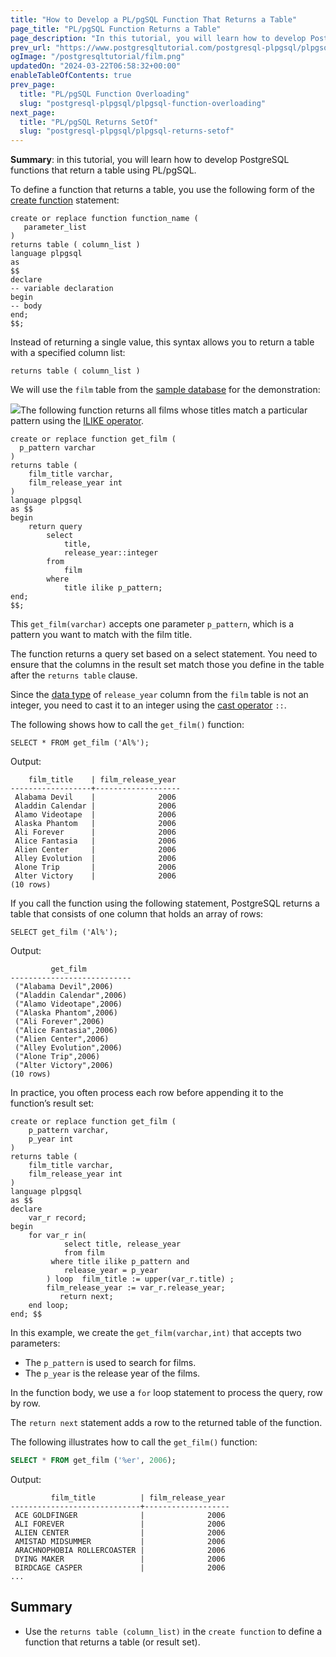 ```yaml
---
title: "How to Develop a PL/pgSQL Function That Returns a Table"
page_title: "PL/pgSQL Function Returns a Table"
page_description: "In this tutorial, you will learn how to develop PostgreSQL functions that return a table using PL/pgSQL."
prev_url: "https://www.postgresqltutorial.com/postgresql-plpgsql/plpgsql-function-returns-a-table/"
ogImage: "/postgresqltutorial/film.png"
updatedOn: "2024-03-22T06:58:32+00:00"
enableTableOfContents: true
prev_page: 
  title: "PL/pgSQL Function Overloading"
  slug: "postgresql-plpgsql/plpgsql-function-overloading"
next_page: 
  title: "PL/pgSQL Returns SetOf"
  slug: "postgresql-plpgsql/plpgsql-returns-setof"
---
```





**Summary**: in this tutorial, you will learn how to develop PostgreSQL functions that return a table using PL/pgSQL.

To define a function that returns a table, you use the following form of the [create function](postgresql-create-function) statement:


```pgsqlsqlsql
create or replace function function_name (
   parameter_list
) 
returns table ( column_list ) 
language plpgsql
as 
$$
declare 
-- variable declaration
begin
-- body
end; 
$$;
```
Instead of returning a single value, this syntax allows you to return a table with a specified column list:


```pgsql
returns table ( column_list ) 
```
We will use the `film` table from the [sample database](../postgresql-getting-started/postgresql-sample-database) for the demonstration:

![](/postgresqltutorial/film.png)The following function returns all films whose titles match a particular pattern using the [ILIKE operator](../postgresql-tutorial/postgresql-like).


```pgsql
create or replace function get_film (
  p_pattern varchar
) 
returns table (
	film_title varchar,
	film_release_year int
) 
language plpgsql
as $$
begin
	return query 
		select
			title,
			release_year::integer
		from
			film
		where
			title ilike p_pattern;
end;
$$;
```
This `get_film(varchar)` accepts one parameter `p_pattern`, which is a pattern you want to match with the film title.

The function returns a query set based on a select statement. You need to ensure that the columns in the result set match those you define in the table after the `returns table` clause.

Since the [data type](../postgresql-tutorial/postgresql-data-types) of `release_year` column from the `film` table is not an integer, you need to cast it to an integer using the [cast operator](../postgresql-tutorial/postgresql-cast) `::`.

The following shows how to call the `get_film()` function:


```pgsql
SELECT * FROM get_film ('Al%');
```
Output:


```pgsql
    film_title    | film_release_year
------------------+-------------------
 Alabama Devil    |              2006
 Aladdin Calendar |              2006
 Alamo Videotape  |              2006
 Alaska Phantom   |              2006
 Ali Forever      |              2006
 Alice Fantasia   |              2006
 Alien Center     |              2006
 Alley Evolution  |              2006
 Alone Trip       |              2006
 Alter Victory    |              2006
(10 rows)
```
If you call the function using the following statement, PostgreSQL returns a table that consists of one column that holds an array of rows:


```
SELECT get_film ('Al%');
```
Output:


```
         get_film
---------------------------
 ("Alabama Devil",2006)
 ("Aladdin Calendar",2006)
 ("Alamo Videotape",2006)
 ("Alaska Phantom",2006)
 ("Ali Forever",2006)
 ("Alice Fantasia",2006)
 ("Alien Center",2006)
 ("Alley Evolution",2006)
 ("Alone Trip",2006)
 ("Alter Victory",2006)
(10 rows)
```
In practice, you often process each row before appending it to the function’s result set:


```
create or replace function get_film (
	p_pattern varchar,
	p_year int
) 
returns table (
	film_title varchar,
	film_release_year int
) 
language plpgsql
as $$
declare 
    var_r record;
begin
	for var_r in(
            select title, release_year 
            from film 
	     where title ilike p_pattern and 
		    release_year = p_year
        ) loop  film_title := upper(var_r.title) ; 
		film_release_year := var_r.release_year;
           return next;
	end loop;
end; $$ 
```
In this example, we create the `get_film(varchar,int)` that accepts two parameters:

* The `p_pattern` is used to search for films.
* The `p_year` is the release year of the films.

In the function body, we use a `for` loop statement to process the query, row by row.

The `return next` statement adds a row to the returned table of the function.

The following illustrates how to call the `get_film()` function:


```sql
SELECT * FROM get_film ('%er', 2006);
```
Output:


```
         film_title          | film_release_year
-----------------------------+-------------------
 ACE GOLDFINGER              |              2006
 ALI FOREVER                 |              2006
 ALIEN CENTER                |              2006
 AMISTAD MIDSUMMER           |              2006
 ARACHNOPHOBIA ROLLERCOASTER |              2006
 DYING MAKER                 |              2006
 BIRDCAGE CASPER             |              2006
...
```

## Summary

* Use the `returns table (column_list)` in the `create function` to define a function that returns a table (or result set).

